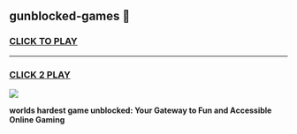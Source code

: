 
## gunblocked-games 👋
<h3>
<a href="https://premium.freeplayer.one?title=gunblocked-games&ref=14F">CLICK TO PLAY</a></h3>
<hr>

<h3>
<a href="https://premium.freeplayer.one?title=gunblocked-games&ref=14F">CLICK 2 PLAY</a>
  
</h3>

<a href="https://premium.freeplayer.one?title=gunblocked-games&ref=12F/"><img src="https://clearcache.store/games.png"></a>


**worlds hardest game unblocked: Your Gateway to Fun and Accessible Online Gaming**
